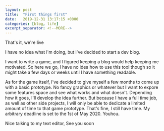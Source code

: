 ```yaml
---
layout: post
title:  "First things first"
date:   2019-12-31 13:17:15 +0000
categories: [blog, life]
excerpt_separator: <!--MORE-->
---
```


That's it, we're live

I have no idea what I'm doing, but I've decided to start a dev blog.

<!--MORE-->

I want to write a game, and I figured keeping a blog would help keeping me
motivated.  So here we go, I have no idea how to use this tool though so it
might take a few days or weeks until I have something readable.

As for the game itself, I've decided to give myself a few months to come up with
a basic prototype. No fancy graphics or whatever but I want to expore some
features space and see what works and what doesn't. Depending how it goes, I'll
develop the idea further. But because I have a full time job, as well as other
side projects, I will only be able to dedicate a limited amount of time to that
game prototype. That's fine, I still have time. My arbitrary deadline is set to
the 1st of May 2020. Youhou.

Nice talking to my text editor,
See you soon
